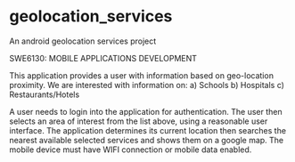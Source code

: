 # geolocation_services
An android geolocation services project

SWE6130: MOBILE APPLICATIONS DEVELOPMENT

This application provides a user with information based on geo-location proximity. We are interested with information on:
a) Schools
b) Hospitals
c) Restaurants/Hotels
 
A user needs to login into the application for authentication. The user then selects an area of interest from the list above, using a reasonable user interface. The application determines its current location then searches the nearest available selected services and shows them on a google map. The mobile device must have WIFI connection or mobile data enabled. 
